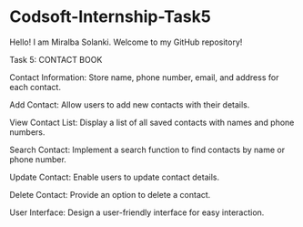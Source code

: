 # Codsoft-Internship-Task5

Hello! I am Miralba Solanki. Welcome to my GitHub repository! 

Task 5: CONTACT BOOK

Contact Information: Store name, phone number, email, and address for each contact.

Add Contact: Allow users to add new contacts with their details.

View Contact List: Display a list of all saved contacts with names and phone numbers.

Search Contact: Implement a search function to find contacts by name or phone number.

Update Contact: Enable users to update contact details.

Delete Contact: Provide an option to delete a contact.

User Interface: Design a user-friendly interface for easy interaction.

